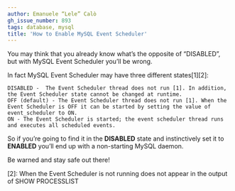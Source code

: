 ```yaml
---
author: Emanuele “Lele” Calò
gh_issue_number: 893
tags: database, mysql
title: 'How to Enable MySQL Event Scheduler'
---
```


You may think that you already know what’s the opposite of “DISABLED”, but with MySQL Event Scheduler you’ll be wrong.

In fact MySQL Event Scheduler may have three different states[1][2]:

```
DISABLED -  The Event Scheduler thread does not run [1]. In addition, the Event Scheduler state cannot be changed at runtime.
OFF (default) - The Event Scheduler thread does not run [1]. When the Event Scheduler is OFF it can be started by setting the value of event_scheduler to ON.
ON - The Event Scheduler is started; the event scheduler thread runs and executes all scheduled events.
```

So if you’re going to find it in the **DISABLED** state and instinctively set it to **ENABLED** you’ll end up with a non-starting MySQL daemon.

Be warned and stay safe out there!

[1]: http://dev.mysql.com/doc/refman/5.5/en/events-configuration.html

[2]: When the Event Scheduler is not running does not appear in the output of SHOW PROCESSLIST
